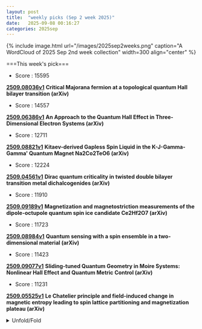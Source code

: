 ```yaml
---
layout: post
title:  "weekly picks (Sep 2 week 2025)"
date:   2025-09-08 00:16:27
categories: 2025sep
---
```


{% include image.html url="/images/2025sep2weeks.png" caption="A WordCloud of 2025 Sep 2nd week collection" width=300 align="center" %}




===This week's pick===


* Score : 15595

**[2509.08036v1](https://arxiv.org/abs/2509.08036)** **Critical Majorana fermion at a topological quantum Hall bilayer transition (arXiv)**



* Score : 14557

**[2509.06386v1](https://arxiv.org/abs/2509.06386)** **An Approach to the Quantum Hall Effect in Three- Dimensional Electron Systems (arXiv)**




* Score : 12711

**[2509.08821v1](https://arxiv.org/abs/2509.08821)** **Kitaev-derived Gapless Spin Liquid in the K-J-Gamma-Gamma' Quantum Magnet Na2Co2TeO6 (arXiv)**

* Score : 12224

**[2509.04561v1](https://arxiv.org/abs/2509.04561)** **Dirac quantum criticality in twisted double bilayer transition metal dichalcogenides (arXiv)**


* Score : 11910



**[2509.09189v1](https://arxiv.org/abs/2509.09189)** **Magnetization and magnetostriction measurements of the dipole-octupole quantum spin ice candidate Ce2Hf2O7 (arXiv)**


* Score : 11723

**[2509.08984v1](https://arxiv.org/abs/2509.08984)** **Quantum sensing with a spin ensemble in a two-dimensional material (arXiv)**


* Score : 11423

**[2509.09077v1](https://arxiv.org/abs/2509.09077)** **Sliding-tuned Quantum Geometry in Moire Systems: Nonlinear Hall Effect and Quantum Metric Control (arXiv)**

* Score : 11231

**[2509.05525v1](https://arxiv.org/abs/2509.05525)** **Le Chatelier principle and field-induced change in magnetic entropy leading to spin lattice partitioning and magnetization plateau (arXiv)**


<details id="myDetails">
  <summary> Unfold/Fold </summary>
  {% capture markdowncontent %}





---
09/13

1. **[vzkw-n2bm](http://link.aps.org/doi/10.1103/vzkw-n2bm)** Picosecond Expansion in LaAlO3 Resonantly Driven by Infrared-Active Phonons (PRL)

1. **[2509.08877v1](https://arxiv.org/abs/2509.08877)** Demystifying quantum escapism on the honeycomb lattice (arXiv)

1. **[2509.08879v1](https://arxiv.org/abs/2509.08879)** Emanant and emergent symmetry-topological-order from low-energy spectrum (arXiv)

1. **[2509.08974v1](https://arxiv.org/abs/2509.08974)** Dichotomy in Low- and High-energy Band Renormalizations in Trilayer Nickelate La4Ni3O10: a Comparison with Cuprates (arXiv)

1. **[2509.08993v1](https://arxiv.org/abs/2509.08993)** Non-monotonic band flattening near the magic angle of twisted bilayer MoTe2 (arXiv)

1. **[2509.09060v1](https://arxiv.org/abs/2509.09060)** Realization of a Spin-1/2 Hexagonal-Plaquette Chain with Ising-Like Anisotropy (arXiv)


1. **[2509.09080v1](https://arxiv.org/abs/2509.09080)** Visualizing Electronic Structure of Twisted Bilayer MoTe2 in Devices (arXiv)

1. **[2509.09109v1](https://arxiv.org/abs/2509.09109)** Three-dimensional flat bands and possible interlayer triplet pairing superconductivity in the alternating twisted NbSe2 moire bulk (arXiv)

1. **[2509.09117v1](https://arxiv.org/abs/2509.09117)** Gain-driven magnon-polariton dynamics in the ultrastrong coupling regime: Effective circuit approach for coherence versus nonlinearity (arXiv)

1. **[2509.09164v1](https://arxiv.org/abs/2509.09164)** Bilateral Hydrogenation Realizes High-Temperature Quantum Anomalous Hall Insulator in 2D Cr2Ge2Te6 (arXiv)

1. **[2509.09184v1](https://arxiv.org/abs/2509.09184)** Surfaces and interfaces of infinite-layer nickelates studied by dynamical mean-field theory (arXiv)



1. **[2509.09205v1](https://arxiv.org/abs/2509.09205)** Fragmented Spin Liquid and Shadow Pinch Points in Dipole-Octupole Pyrochlore Spin Systems (arXiv)

1. **[2509.09244v1](https://arxiv.org/abs/2509.09244)** Matrix product state classification of 1D multipole symmetry protected topological phases (arXiv)

1. **[2509.09275v1](https://arxiv.org/abs/2509.09275)** Neural Transformer Backflow for Solving Momentum-Resolved Ground States of Strongly Correlated Materials (arXiv)

1. **[2509.09330v1](https://arxiv.org/abs/2509.09330)** Superconductivity in hyperbolic spaces: Regular hyperbolic lattices and Ginzburg-Landau theory (arXiv)

1. **[2509.09344v1](https://arxiv.org/abs/2509.09344)** Lifetime of bimerons and antibimerons in two-dimensional magnets (arXiv)

1. **[2509.09398v1](https://arxiv.org/abs/2509.09398)** Relativistic Mott transition, high-order van Hove singularity, and mean-field phase diagram of twisted double bilayer WSe2 (arXiv)

1. **[2509.09431v1](https://arxiv.org/abs/2509.09431)** Observation of the crossover from quantum fluxoid to half-quantum fluxoid in a chiral superconducting device (arXiv)

1. **[2509.09559v1](https://arxiv.org/abs/2509.09559)** Acousto-optical Floquet engineering of a single-photon emitter (arXiv)

1. **[2509.09588v1](https://arxiv.org/abs/2509.09588)** Bulk Thermal Conductance of the 5/2 and 7/3 Fractional Quantum Hall States in the Corbino Geometry (arXiv)

1. **[2509.09620v1](https://arxiv.org/abs/2509.09620)** Strong long-wavelength electron-phonon coupling in Ta2Ni(Se,S)5 (arXiv)

1. **[2509.09627v1](https://arxiv.org/abs/2509.09627)** Kondo destruction quantum critical point: fixed point annihilation and thermodynamic stability (arXiv)

1. **[2509.09659v1](https://arxiv.org/abs/2509.09659)** Exact solution of the two-magnon problem in the k=-pi/2 sector of a finite-size anisotropic spin-1/2 frustrated ferromagnetic chain (arXiv)

1. **[2509.09663v1](https://arxiv.org/abs/2509.09663)** Bogoliubov quasi-particles in superconductors are integer-charged particles inapplicable for braiding quantum information (arXiv)

1. **[2509.09664v1](https://arxiv.org/abs/2509.09664)** Prediction of several Co-based La3Ni2O7-like superconducting materials (arXiv)

1. **[2509.09668v1](https://arxiv.org/abs/2509.09668)** Magnetotransport across Weyl semimetal grain boundaries (arXiv)

1. **[2509.08889v1](https://arxiv.org/abs/2509.08889)** Anomalously fast transport in non-integrable lattice gauge theories (arXiv)


1. **[2509.09083v1](https://arxiv.org/abs/2509.09083)** Bosonic realization of SU(3) chiral Haldane phases (arXiv)

1. **[2509.09173v1](https://arxiv.org/abs/2509.09173)** Giant near-field nonlinear electrophotonic effects in an angstrom-scale plasmonic junction (arXiv)

1. **[2509.09216v1](https://arxiv.org/abs/2509.09216)** Projector Method for Nonlinear Light-Matter Interactions and Quantum Geometry (arXiv)

1. **[2509.09271v1](https://arxiv.org/abs/2509.09271)** Building globally-controlled quantum processors with ZZ interactions (arXiv)

1. **[2509.09304v1](https://arxiv.org/abs/2509.09304)** Non-Abelian Electric Field and Zitterbewegung on a Photonic Frequency Chain (arXiv)

1. **[2509.09326v1](https://arxiv.org/abs/2509.09326)** Magnetoelectric Effect Dependent on Electric Field Direction in a Pyroelectric Ferrimagnet CaBaCo4O7 (arXiv)

1. **[2509.09366v1](https://arxiv.org/abs/2509.09366)** Speeding up Pontus-Mpemba effects via dynamical phase transitions (arXiv)

1. **[2509.09399v1](https://arxiv.org/abs/2509.09399)** Quenched disorder and the BCS-BEC crossover in the Hubbard model (arXiv)

1. **[2509.09542v1](https://arxiv.org/abs/2509.09542)** Flux-driven charge and spin transport in a dimerized Hubbard ring with Fibonacci modulation (arXiv)

1. **[2509.09640v1](https://arxiv.org/abs/2509.09640)** Work statistics of sudden Quantum quenches: A random matrix theory perspective on Gaussianity and its deviations (arXiv)

1. **[2509.09669v1](https://arxiv.org/abs/2509.09669)** Strong-to-Weak Symmetry Breaking Phases in Steady States of Quantum Operations (arXiv)





---
09/12

1. **[science.adu7710](https://www.science.org/doi/10.1126/science.adu7710)** Directly observing replica symmetry breaking in a vector quantum-optical spin glass (Science)


1. **[2508.08817](https://arxiv.org/abs/2508.08817)** Magnetic field-induced chiral soliton lattice in the bulk magnetoelectric helimagnet Cu2OSeO3 (arXiv)


---
09/11


1. **[s42005-025-02287-8](https://www.nature.com/articles/s42005-025-02287-8)** Women in Quantum: an interview with Sophia Economou (Communications Physics)

1. **[s41563-025-02349-w](https://www.nature.com/articles/s41563-025-02349-w)** Towards spin-wave integrated circuits (Nature Materials)

1. **[s41586-025-09488-9](https://www.nature.com/articles/s41586-025-09488-9)** Observing differential spin currents by resonant inelastic X-ray scattering (Nature)

1. **[s41586-025-09456-3](https://www.nature.com/articles/s41586-025-09456-3)** Probing non-equilibrium topological order on a quantum processor (Nature)

1. **[s41586-025-09475-0](https://www.nature.com/articles/s41586-025-09475-0)** Probing the Kitaev honeycomb model on a neutral-atom quantum computer (Nature)

1. **[d41586-025-02872-5](https://www.nature.com/articles/d41586-025-02872-5)** Clearest gravitational wave detection yet confirms Hawking’s black hole theory (Nature)



1. **[3qg7-r4mq](http://link.aps.org/doi/10.1103/3qg7-r4mq)** Information and Majorization Theory for Fermionic Phase-Space Distributions (PRL)

1. **[np9w-jsf9](http://link.aps.org/doi/10.1103/np9w-jsf9)** Prethermal Time-Crystalline Corner Modes (PRL)

1. **[9qcc-7lq5](http://link.aps.org/doi/10.1103/9qcc-7lq5)** Quantum Thermodynamic Advantage in Work Extraction from Steerable Quantum Correlations (PRL)

1. **[tdb3-tqfv](http://link.aps.org/doi/10.1103/tdb3-tqfv)** Strain-Enhanced Spin Readout Contrast in Silicon Carbide Membranes (PRL)

1. **[dttc-ksdn](http://link.aps.org/doi/10.1103/dttc-ksdn)** Covariant Quantum Error-Correcting Codes with Metrological Entanglement Advantage (PRL)













1. **[j2jj-1jns](http://link.aps.org/doi/10.1103/j2jj-1jns)** Molecular Wave Plate for the Control of Ultrashort Pulses Carrying Orbital Angular Momentum (PRL)

1. **[6jsr-f8q1](http://link.aps.org/doi/10.1103/6jsr-f8q1)** Nonlinear Stage of Modulational Instability in Repulsive Two-Component Bose-Einstein Condensates (PRL)

1. **[y4v8-1wgm](http://link.aps.org/doi/10.1103/y4v8-1wgm)** Temporally Localized Quantum Operations on Continuous-Wave Thermal Light (PRL)

1. **[k8sb-rqxf](http://link.aps.org/doi/10.1103/k8sb-rqxf)** Spontaneous Vortex-Antivortex Lattice and Majorana Fermions in Rhombohedral Graphene (PRL)

1. **[sgz5-qj71](http://link.aps.org/doi/10.1103/sgz5-qj71)** Interlayer Charge Transfer Induced by Electronic Instabilities in the Natural van der Waals Heterostructure 4Hb−TaS2 (PRL)

1. **[y261-8r5s](http://link.aps.org/doi/10.1103/y261-8r5s)** Near-Field Dynamical Casimir Effect (PRL)

1. **[z5nw-9x7b](http://link.aps.org/doi/10.1103/z5nw-9x7b)** Inverse Faraday Effect in Disordered Two-Dimensional Electronic Systems (PRL)

1. **[41k6-yp2l](http://link.aps.org/doi/10.1103/41k6-yp2l)** Extended XY Model for Spinor Polariton Simulators (PRL)

1. **[b3pw-my97](http://link.aps.org/doi/10.1103/b3pw-my97)** Středa Formula for Floquet Systems: Topological Invariants and Quantized Anomalies from Cesàro Summation (PRX)

1. **[Physics.18.s112](http://link.aps.org/doi/10.1103/Physics.18.s112)** Dark Charge Could Make Exploding Black Holes More Common (Physics)

1. **[7nvm-s225](http://link.aps.org/doi/10.1103/7nvm-s225)** Dirac points and topological phases in correlated altermagnets (PRR)

1. **[z5rx-51yx](http://link.aps.org/doi/10.1103/z5rx-51yx)** Universal Efimov spectra and fermionic doublets in highly mass-imbalanced cold-atom mixtures with van der Waals and dipole interactions (PRR)

1. **[hbrt-cn8q](http://link.aps.org/doi/10.1103/hbrt-cn8q)** Certifying steady-state properties of open quantum systems (PRR)

1. **[ppng-vbqj](http://link.aps.org/doi/10.1103/ppng-vbqj)** Lattice surgery-based logical state teleportation via noisy links (PRR)

1. **[43vj-wst3](http://link.aps.org/doi/10.1103/43vj-wst3)** Schottky anomaly in a cavity-coupled double quantum well (PRR)

1. **[jfl3-f4kd](http://link.aps.org/doi/10.1103/jfl3-f4kd)** Transfer-matrix approach to the Blume-Capel model on the triangular lattice (PRR)

1. **[98vk-ws9s](http://link.aps.org/doi/10.1103/98vk-ws9s)** Measuring dynamical phase transitions in time series (PRR)

1. **[4pzy-rchc](http://link.aps.org/doi/10.1103/4pzy-rchc)** Observation of a zero-energy excitation mode in the open Dicke model (PRRL)




1. **[2509.08110v1](https://arxiv.org/abs/2509.08110)** Hidden frustration in the triangular-lattice antiferromagnet NdCd3P3 (arXiv)

1. **[2509.08154v1](https://arxiv.org/abs/2509.08154)** Structural Phase Separation and Enhanced Superconductivity in La1.875Ba0.125CuO4 under Uniaxial Strain (arXiv)

1. **[2509.08202v1](https://arxiv.org/abs/2509.08202)** Quantum phase with spontaneous translational symmetry breaking in an extended diamond chain (arXiv)

1. **[2509.08210v1](https://arxiv.org/abs/2509.08210)** Reinterpretation of chiral anomaly on a lattice (arXiv)

1. **[2509.08244v1](https://arxiv.org/abs/2509.08244)** Sb doping effect on transport behavior in the topological insulator Bi2Se3 (arXiv)

1. **[2509.08250v1](https://arxiv.org/abs/2509.08250)** Impurity-Induced Interference at a Topological Boundary in an Infinite SSH Heterojunction (arXiv)

1. **[2509.08259v1](https://arxiv.org/abs/2509.08259)** Two-dimensional materials as a multiproperty sensing platform (arXiv)

1. **[2509.08262v1](https://arxiv.org/abs/2509.08262)** Electrically Controlled 0-pi Oscillations and Josephson Giant Magnetoresistor with PT-Symmetric Antiferromagnetic Bilayers (arXiv)

1. **[2509.08307v1](https://arxiv.org/abs/2509.08307)** Non-equilibrium lifetimes of DNA under electronic current in a molecular junction (arXiv)

1. **[2509.08332v1](https://arxiv.org/abs/2509.08332)** An Efficient Phase-Transition Framework for Gate-Tunable Superconductivity in Monolayer WTe2 (arXiv)

1. **[2509.08370v1](https://arxiv.org/abs/2509.08370)** Terahertz nonlinear response in cuprate superconductors and the Higgs field in doped Mott insulators (arXiv)

1. **[2509.08386v1](https://arxiv.org/abs/2509.08386)** Recent progress in nickelate superconductors (arXiv)

1. **[2509.08428v1](https://arxiv.org/abs/2509.08428)** Resonant current-in-plane spin-torque diode effect in magnet-normal metal bilayers (arXiv)

1. **[2509.08501v1](https://arxiv.org/abs/2509.08501)** Approximation in Lattice Field Theories (arXiv)

1. **[2509.08513v1](https://arxiv.org/abs/2509.08513)** Observation of tunable chiral spin textures with nonlinear optics (arXiv)

1. **[2509.08701v1](https://arxiv.org/abs/2509.08701)** Quantized Charge Accumulation in a Quantum Anomalous Hall System (arXiv)

1. **[2509.08711v1](https://arxiv.org/abs/2509.08711)** Feynman paradox induced by vacuum and thermal fluctuations (arXiv)

1. **[2509.08716v1](https://arxiv.org/abs/2509.08716)** Weakly superconducting anisotropy in 4Hb-Nb0.95Ti0.05Se2 with 1T/1H heterostructure (arXiv)

1. **[2509.08741v1](https://arxiv.org/abs/2509.08741)** Finite-temperature transport in the gapped spin-1/2 XXZ chain and one-dimensional lattice spinless fermion model (arXiv)



1. **[2509.08823v1](https://arxiv.org/abs/2509.08823)** Absence of two-orbital superconductivity in cuprate family: A DFT+DMFT perspective (arXiv)

1. **[2509.08011v1](https://arxiv.org/abs/2509.08011)** Machine learning applications in cold atom quantum simulators (arXiv)

1. **[2509.08038v1](https://arxiv.org/abs/2509.08038)** Free Majorana Fermion Meets Gauged Ising Conformal Field Theory on the Fuzzy Sphere (arXiv)

1. **[2509.08053v1](https://arxiv.org/abs/2509.08053)** Quantum complexity of topological phases. Or lack thereof (arXiv)

1. **[2509.08603v1](https://arxiv.org/abs/2509.08603)** Cat states in one- and two-mode Z3 Rabi models (arXiv)




---
09/09

1. **[s41467-025-63574-0](https://www.nature.com/articles/s41467-025-63574-0)** An electrically controlled single-molecule spin switch (Nature Communications)


1. **[s41567-025-03025-1](https://www.nature.com/articles/s41567-025-03025-1)** Certifying almost all quantum states with few single-qubit measurements (Nature Physics)





1. **[5yxp-djy9](http://link.aps.org/doi/10.1103/5yxp-djy9)** Electric Hall Effect and Quantum Electric Hall Effect (PRL)

1. **[kc4r-72vj](http://link.aps.org/doi/10.1103/kc4r-72vj)** Universal Transport at Lifshitz Metal-Insulator Transitions in Two Dimensions (PRL)

1. **[85fd-dmy8](http://link.aps.org/doi/10.1103/85fd-dmy8)** Inversion-Asymmetric Itinerant Antiferromagnets by the Space Group Symmetry (PRL)

1. **[611k-yxb9](http://link.aps.org/doi/10.1103/611k-yxb9)** Strange Metals and Planckian Transport in a Gapless Phase from Spatially Random Interactions (PRX)

1. **[xgbm-69cf](http://link.aps.org/doi/10.1103/xgbm-69cf)** Diffusive dynamics and electrochemical regulation of weak polyelectrolytes across liquid interfaces (PRR)

1. **[qkq6-b6hx](http://link.aps.org/doi/10.1103/qkq6-b6hx)** Boundary operator product expansion coefficients of the three-dimensional Ising universality class (PRRL)




1. **[2509.05384v1](https://arxiv.org/abs/2509.05384)** Spin-transport characteristics in a Si-based spin metal-oxide-semiconductor field-effect transistor (spin MOSFET): Bias dependence of the spin polarization in Si and magnetoresistance in spin-valve signals (arXiv)

1. **[2509.05424v1](https://arxiv.org/abs/2509.05424)** Giant Molecular Toroidal Moment Amenable to Direct Observation in a Fe10Dy10 Ring (arXiv)

1. **[2509.05439v1](https://arxiv.org/abs/2509.05439)** Quantum anomalous Hall phases in gated rhombohedral graphene (arXiv)

1. **[2509.05492v1](https://arxiv.org/abs/2509.05492)** Emergent Inductance from Chiral Orbital Currents in a Bulk Ferrimagnet (arXiv)


1. **[2509.05558v1](https://arxiv.org/abs/2509.05558)** Interaction-driven quantum criticality in two-dimensional quadratic band crossing semimetals with time-reversal symmetry breaking (arXiv)

1. **[2509.05587v1](https://arxiv.org/abs/2509.05587)** Gate-Tunable Ambipolar Josephson Current in a Topological Insulator (arXiv)

1. **[2509.05598v1](https://arxiv.org/abs/2509.05598)** Orbital Hybridization-Induced Ising-Type Superconductivity in a Confined Gallium Layer (arXiv)

1. **[2509.05620v1](https://arxiv.org/abs/2509.05620)** Quantization of spin circular photogalvanic effect in altermagnetic Weyl semimetals (arXiv)

1. **[2509.05621v1](https://arxiv.org/abs/2509.05621)** Modified Quantum Wheatstone Bridge based on current circulation (arXiv)

1. **[2509.05633v1](https://arxiv.org/abs/2509.05633)** Giant Splitting of Folded Dirac Bands in Kekul{e}-ordered Graphene with Eu Intercalation (arXiv)

1. **[2509.05640v1](https://arxiv.org/abs/2509.05640)** Exact many-body wavefunction of the Kondo model with time-dependent interaction strength (arXiv)

1. **[2509.05655v1](https://arxiv.org/abs/2509.05655)** Quantum Phases in a Two-Dimensional Generalized interacting SSH Model (arXiv)

1. **[2509.05680v1](https://arxiv.org/abs/2509.05680)** Strain-control of electronic superlattice domains in CsV3Sb5 (arXiv)

1. **[2509.05686v1](https://arxiv.org/abs/2509.05686)** Chiral magnetic properties of MnF2 (arXiv)

1. **[2509.05784v1](https://arxiv.org/abs/2509.05784)** A universal route to chiral Ising superconductivity in monolayer TaS2 and NbSe2 (arXiv)

1. **[2509.05813v1](https://arxiv.org/abs/2509.05813)** LabelImg: CNN-Based Surface Defect Detection (arXiv)

1. **[2509.05819v1](https://arxiv.org/abs/2509.05819)** Total Faraday rotation by the Hall effect in a 2D electron gas (arXiv)

1. **[2509.05868v1](https://arxiv.org/abs/2509.05868)** Extended Hubbard Model realized in 2D clusters of molecular anions (arXiv)

1. **[2509.05876v1](https://arxiv.org/abs/2509.05876)** Self-learning QMC: application to the classical Holstein-Spin-Fermion model (arXiv)

1. **[2509.05927v1](https://arxiv.org/abs/2509.05927)** Sharp transitions in small exciton spectra for multi-orbital lattice systems (arXiv)

1. **[2509.06019v1](https://arxiv.org/abs/2509.06019)** Kinetic equation from Landau level basis: Beyond relaxation-time approximation (arXiv)

1. **[2509.06028v1](https://arxiv.org/abs/2509.06028)** Path integral approach to quantum thermalization (arXiv)

1. **[2509.06038v1](https://arxiv.org/abs/2509.06038)** Magnetic inertia induced spin-wave dispersion in two-sublattice ferromagnets (arXiv)

1. **[2509.06043v1](https://arxiv.org/abs/2509.06043)** Topological energy pumping in a quasi-periodically driven four-level system (arXiv)

1. **[2509.06063v1](https://arxiv.org/abs/2509.06063)** Relation between chiral anomaly and electric transport in 1D Dirac semimetal (arXiv)

1. **[2509.06066v1](https://arxiv.org/abs/2509.06066)** A Strongly Anisotropic Superconducting Gap in the Kagome Superconductor CsV3Sb5: A Study of Directional Point-Contact Andreev Reflection Spectroscopy (arXiv)

1. **[2509.06109v1](https://arxiv.org/abs/2509.06109)** Persistent Charge and Spin Currents in a Ferromagnetic Hatano-Nelson Ring (arXiv)

1. **[2509.06180v1](https://arxiv.org/abs/2509.06180)** Symmetry-required Orbital Selectivity in Monolayer FeSe (arXiv)

1. **[2509.06241v1](https://arxiv.org/abs/2509.06241)** Site Basis Excitation Ansatz for Matrix Product States (arXiv)

1. **[2509.06265v1](https://arxiv.org/abs/2509.06265)** Generalizing the composite fermion theory for fractional Chern insulators (arXiv)

1. **[2509.06281v1](https://arxiv.org/abs/2509.06281)** Absence of high-field spin supersolid phase in Rb2Co(SeO3)2 with a triangular lattice (arXiv)

1. **[2509.06313v1](https://arxiv.org/abs/2509.06313)** Nonlinear planar Hall effect from superconducting vortex motion (arXiv)

1. **[2509.06349v1](https://arxiv.org/abs/2509.06349)** Tunable topology, Hall response, and spin-textures in bicircularly polarized light illuminated altermagnets (arXiv)


1. **[2509.06406v1](https://arxiv.org/abs/2509.06406)** Euler band topology in superfluids and superconductors (arXiv)

1. **[2509.06605v1](https://arxiv.org/abs/2509.06605)** Quantum Size Effect in Optically Active Indium Selenide Crystal Phase Heterostructures Grown by Molecular Beam Epitaxy (arXiv)

1. **[2509.06680v1](https://arxiv.org/abs/2509.06680)** Evolution of spin excitations in superconducting La2-xCaxCuO4-delta from the underdoped to the heavily overdoped regime (arXiv)

1. **[2509.06720v1](https://arxiv.org/abs/2509.06720)** Confinement, deconfinement, and bound states in the spin-1 and spin-3/2 generalizations of the Majumdar--Ghosh chain (arXiv)

1. **[2509.06746v1](https://arxiv.org/abs/2509.06746)** Trigonal distortion in the Kitaev candidate honeycomb magnet BaCo2(AsO4)2 (arXiv)

1. **[2509.06753v1](https://arxiv.org/abs/2509.06753)** Magnetic excitations in biaxial-strain detwinned alpha-RuCl3 (arXiv)

1. **[2509.06804v1](https://arxiv.org/abs/2509.06804)** Resonant spin Hall effect in a nanoribbon of a spin-orbit coupled electronic system (arXiv)

1. **[2509.06814v1](https://arxiv.org/abs/2509.06814)** Oxygen-driven altermagnetic symmetry inducing d-wave superconductivity in the cuprates and nickelates (arXiv)

1. **[2509.06889v1](https://arxiv.org/abs/2509.06889)** Unified Description for Reentrance and Tc Enhancement in Ferromagnetic Superconductors (arXiv)

1. **[2509.06906v1](https://arxiv.org/abs/2509.06906)** Symmetry-enforced Moire Topology (arXiv)

1. **[2509.06939v1](https://arxiv.org/abs/2509.06939)** Ultrafast electronic coherence from slow phonons (arXiv)

1. **[2509.06947v1](https://arxiv.org/abs/2509.06947)** Towards effective models for low-dimensional cuprates: From ground state Hamiltonian reconstruction to spectral functions (arXiv)

1. **[2509.05435v1](https://arxiv.org/abs/2509.05435)** A folded string dual for the Sachdev-Ye-Kitaev model (arXiv)

1. **[2509.05455v1](https://arxiv.org/abs/2509.05455)** Room Temperature Single Photon Detection at 1550 nm using van der Waals Heterojunction (arXiv)

1. **[2509.05588v1](https://arxiv.org/abs/2509.05588)** Anomalous Magnetoresistance Beyond the Julliere Model for Spin Selectivity in Chiral Molecules (arXiv)

1. **[2509.05738v1](https://arxiv.org/abs/2509.05738)** Cavity-Mediated Coupling between Local and Nonlocal Modes in Landau Polaritons (arXiv)

1. **[2509.05842v1](https://arxiv.org/abs/2509.05842)** Unifying Anderson transitions and topological amplification in non-Hermitian chains (arXiv)

1. **[2509.05958v1](https://arxiv.org/abs/2509.05958)** Intrinsic Topological Dice Flat Band in Yttrium Monochloride Electrides (arXiv)

1. **[2509.06007v1](https://arxiv.org/abs/2509.06007)** Modeling Magnetoelastic Wave Interactions in Magnetic Films and Heterostructures: A finite-difference approach (arXiv)

1. **[2509.06242v1](https://arxiv.org/abs/2509.06242)** Low-temperature-compatible iron garnet films grown by liquid phase epitaxy (arXiv)

1. **[2509.06488v1](https://arxiv.org/abs/2509.06488)** Mexican hat-like valence band dispersion and quantum confinement in rhombohedral ferroelectric alpha-In2Se3 (arXiv)

1. **[2509.06508v1](https://arxiv.org/abs/2509.06508)** Morphology of Polarization States in Strained Ferroelectric Films (arXiv)

1. **[2509.06523v1](https://arxiv.org/abs/2509.06523)** Thermalization dynamics of finite-size quantum critical systems (arXiv)

1. **[2509.06561v1](https://arxiv.org/abs/2509.06561)** Silicon-Compatible Ionic Control over Multi-State Magnetoelectric Phase Transformations in Correlated Oxide System (arXiv)

1. **[2509.06647v1](https://arxiv.org/abs/2509.06647)** High-harmonic spectroscopy of mobility edges in one-dimensional quasicrystals (arXiv)

1. **[2509.06879v1](https://arxiv.org/abs/2509.06879)** Intrinsic non-Hermitian topological phases (arXiv)








---
09/08



1. **[2509.04571v1](https://arxiv.org/abs/2509.04571)** Superconducting pairing symmetries in charge-ordered kagome metals (arXiv)

1. **[2509.04641v1](https://arxiv.org/abs/2509.04641)** Strongly Entangled Kondo and Kagome Lattices and the Emergent Magnetic Ground State in Heavy-Fermion Kagome Metal YbV6Sn6 (arXiv)

1. **[2509.04704v1](https://arxiv.org/abs/2509.04704)** Thermoelectric transport in graphene under strain fields modeled by Dirac oscillators (arXiv)

1. **[2509.04724v1](https://arxiv.org/abs/2509.04724)** ^51V NMR evidence for interlayer-modulated charge order and a first-order low-temperature transition in CsV3Sb5 (arXiv)

1. **[2509.04814v1](https://arxiv.org/abs/2509.04814)** Dynamical crossover between stretched- and compressed-exponential relaxation in a photoexcited crystal (arXiv)

1. **[2509.04822v1](https://arxiv.org/abs/2509.04822)** Low-frequency interlayer phonon dynamics and photoinduced terahertz absorption in black phosphorus (arXiv)

1. **[2509.04840v1](https://arxiv.org/abs/2509.04840)** Equal-spin and oblique-spin crossed Andreev reflections in ferromagnet/Ising superconductor/ferromagnet junction (arXiv)

1. **[2509.04841v1](https://arxiv.org/abs/2509.04841)** Cone-dependent retro and specular Andreev reflections in AA-stacked bilayer graphene (arXiv)

1. **[2509.04902v1](https://arxiv.org/abs/2509.04902)** Coexisting Kagome and Heavy Fermion Flat Bands in YbCr6Ge6 (arXiv)

1. **[2509.04947v1](https://arxiv.org/abs/2509.04947)** Note on searching for critical lattice models as entropy critical points from strange correlator (arXiv)

1. **[2509.05074v1](https://arxiv.org/abs/2509.05074)** Fast optical data transfer into a Josephson junction array (arXiv)

1. **[2509.05088v1](https://arxiv.org/abs/2509.05088)** Revisiting the Poor Man's Majoranas: The Spin-Exchange Induced Spillover Effect (arXiv)

1. **[2509.05090v1](https://arxiv.org/abs/2509.05090)** Efficient iPEPS Simulation on the Honeycomb Lattice via QR-based CTMRG (arXiv)

1. **[2509.05114v1](https://arxiv.org/abs/2509.05114)** Universal Boundary-Modes Localization from Quantum Metric Length (arXiv)

1. **[2509.05138v1](https://arxiv.org/abs/2509.05138)** Continuum Landau surface states in a non-Hermitian Weyl semimetal (arXiv)

1. **[2509.05153v1](https://arxiv.org/abs/2509.05153)** Reply to the Comment by Tikhonov and Khrapai on "Long-range crossed Andreev reflection in a topological insulator nanowire proximitized by a superconductor" (arXiv)

1. **[2509.05200v1](https://arxiv.org/abs/2509.05200)** Orbital Ordering in the Charge Density Wave Phases of BaNi2(As1-xPx)2 (arXiv)

1. **[2509.05237v1](https://arxiv.org/abs/2509.05237)** Correlation-driven 3d Heavy Fermion behavior in LiV2O4 (arXiv)

1. **[2509.05251v1](https://arxiv.org/abs/2509.05251)** Spin dynamics in natural multiferroic pyroxene NaFeSi2O6 (arXiv)

1. **[2509.04596v1](https://arxiv.org/abs/2509.04596)** A systematic search for conformal field theories in very small spaces (arXiv)

1. **[2509.04755v1](https://arxiv.org/abs/2509.04755)** Glassy interphases reinforce elastomeric nanocomposites by enhancing percolation-driven volume expansion under strain (arXiv)

1. **[2509.04760v1](https://arxiv.org/abs/2509.04760)** A scalable method for cavity-enhanced solid-state quantum sensors (arXiv)

1. **[2509.04825v1](https://arxiv.org/abs/2509.04825)** Control Protocol for Dynamic Synthesis of Qubit and Qudit Gates Using Photonic Pulses and Magnetic Fields (arXiv)

1. **[2509.04900v1](https://arxiv.org/abs/2509.04900)** Ultrafast Dynamics of Spin-Orbit Entangled Excitons Coupled to Magnetic Ordering in van der Waals Antiferromagnet NiPS3 (arXiv)

1. **[2509.04965v1](https://arxiv.org/abs/2509.04965)** High-fidelity two-qubit gates with transmon qubits using bipolar flux pulses and tunable couplers (arXiv)

1. **[2509.05058v1](https://arxiv.org/abs/2509.05058)** Supersolidity induced flux magnetism with magnetic atoms in an anti-magic wavelength optical lattice (arXiv)

1. **[2509.05156v1](https://arxiv.org/abs/2509.05156)** Casimir-Lifshitz theory for cavity-modification of ground-state energy (arXiv)

1. **[2509.05163v1](https://arxiv.org/abs/2509.05163)** Topology and criticality in non-Hermitian multimodal optical resonators through engineered losses (arXiv)

1. **[2509.05204v1](https://arxiv.org/abs/2509.05204)** Laser-enhanced quantum sensing boosts sensitivity and dynamic range (arXiv)

1. **[2509.05290v1](https://arxiv.org/abs/2509.05290)** Excitable quantum systems: the bosonic avalanche laser (arXiv)







  {% endcapture %}
  {{ markdowncontent | markdownify }}
 </details>

<style>
  details {
    margin: 10px 0;
  }
  summary {
    cursor: pointer;
  }
</style>



<script>
  // Wait for the DOM to be fully loaded
  document.addEventListener('DOMContentLoaded', () => {
    const details = document.getElementById('myDetails');

    // Restore the state from localStorage
    if (localStorage.getItem('detailsOpen') === 'true') {
      details.setAttribute('open', '');
    }

    // Save the state when the details element is toggled
    details.addEventListener('toggle', () => {
      localStorage.setItem('detailsOpen', details.open);
    });
  });
</script>